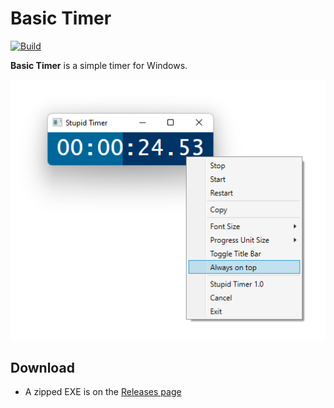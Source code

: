 # Basic Timer

[![Build](https://github.com/swharden/StupidTimer/actions/workflows/ci.yaml/badge.svg)](https://github.com/swharden/StupidTimer/actions/workflows/ci.yaml)

**Basic Timer** is a simple timer for Windows.

<div align="center">

![](dev/graphics/screenshot.png)

</div>

## Download

* A zipped EXE is on the [Releases page](https://github.com/swharden/StupidTimer/releases)

